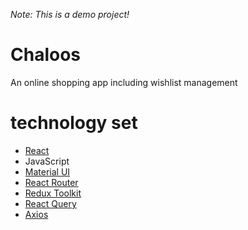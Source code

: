 _Note: This is a demo project!_

# Chaloos
An online shopping app including wishlist management

# technology set
- [React](https://react.dev/)
- JavaScript
- [Material UI](https://mui.com/)
- [React Router](https://reactrouter.com/en/main)
- [Redux Toolkit](https://redux-toolkit.js.org/)
- [React Query](https://tanstack.com/query/v3/)
- [Axios](https://github.com/axios/axios)